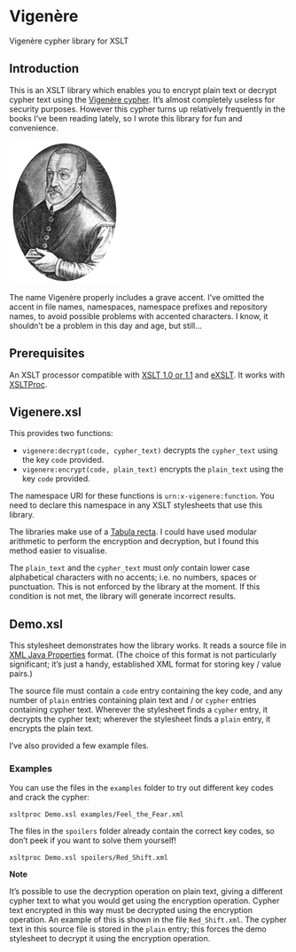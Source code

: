# Vigenère

Vigenère cypher library for XSLT

## Introduction

This is an XSLT library which enables you to encrypt plain text or decrypt cypher text
using the [Vigenère cypher](https://en.wikipedia.org/wiki/Vigen%C3%A8re_cipher). It’s
almost completely useless for security purposes. However this cypher turns up relatively
frequently in the books I’ve been reading lately, so I wrote this library for fun and
convenience.

![Blaise de Vigenère](200px-Vigenere.png)

The name Vigenère properly includes a grave accent. I’ve omitted the accent in file
names, namespaces, namespace prefixes and repository names, to avoid possible problems
with accented characters. I know, it shouldn’t be a problem in this day and age, but
still...

## Prerequisites

An XSLT processor compatible with [XSLT 1.0 or 1.1](http://www.w3.org/TR/xslt) and
[eXSLT](http://exslt.org/). It works with [XSLTProc](http://xmlsoft.org/libxslt/).

## Vigenere.xsl

This provides two functions:

  * `vigenere:decrypt(code, cypher_text)` decrypts the `cypher_text` using the key `code` provided.
  * `vigenere:encrypt(code, plain_text)` encrypts the `plain_text` using the key `code` provided.

The namespace URI for these functions is `urn:x-vigenere:function`. You need to declare
this namespace in any XSLT stylesheets that use this library.

The libraries make use of a [Tabula recta](https://en.wikipedia.org/wiki/Tabula_recta). I
could have used modular arithmetic to perform the encryption and decryption, but I found
this method easier to visualise.

The `plain_text` and the `cypher_text` must _only_ contain lower case alphabetical
characters with no accents; i.e. no numbers, spaces or punctuation. This is not enforced
by the library at the moment. If this condition is not met, the library will generate
incorrect results.

## Demo.xsl

This stylesheet demonstrates how the library works. It reads a source file in [XML Java
Properties](http://docs.oracle.com/javase/7/docs/api/java/util/Properties.html) format.
(The choice of this format is not particularly significant; it’s just a handy,
established XML format for storing key / value pairs.)

The source file must contain a `code` entry containing the key code, and any number of
`plain` entries containing plain text and / or `cypher` entries containing cypher text.
Wherever the stylesheet finds a `cypher` entry, it decrypts the cypher text; wherever the
stylesheet finds a `plain` entry, it encrypts the plain text.

I’ve also provided a few example files.

### Examples

You can use the files in the `examples` folder to try out different key codes and crack
the cypher:

```
xsltproc Demo.xsl examples/Feel_the_Fear.xml
```

The files in the `spoilers` folder already contain the correct key codes, so don’t peek
if you want to solve them yourself!

```
xsltproc Demo.xsl spoilers/Red_Shift.xml
```

**Note**

It’s possible to use the decryption operation on plain text, giving a different cypher
text to what you would get using the encryption operation. Cypher text encrypted in this
way must be decrypted using the encryption operation. An example of this is shown in the
file `Red_Shift.xml`. The cypher text in this source file is stored in the `plain` entry;
this forces the demo stylesheet to decrypt it using the encryption operation.



